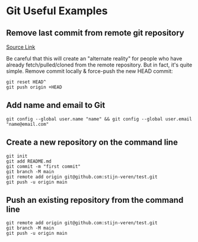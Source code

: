 # Git Useful Examples

## Remove last commit from remote git repository
[Source Link](https://stackoverflow.com/questions/8225125/remove-last-commit-from-remote-git-repository/8225166)

Be careful that this will create an "alternate reality" for people who have already fetch/pulled/cloned from the remote repository. But in fact, it's quite simple. Remove commit locally & force-push the new HEAD commit:

```
git reset HEAD^
git push origin +HEAD
```

## Add name and email to Git

```
git config --global user.name "name" && git config --global user.email "name@email.com"
```

## Create a new repository on the command line

```
git init
git add README.md
git commit -m "first commit"
git branch -M main
git remote add origin git@github.com:stijn-veren/test.git
git push -u origin main
```

## Push an existing repository from the command line

```
git remote add origin git@github.com:stijn-veren/test.git
git branch -M main
git push -u origin main
```
